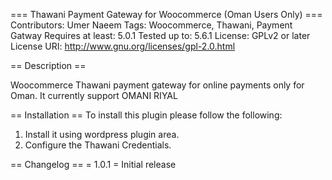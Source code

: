 === Thawani Payment Gateway for Woocommerce (Oman Users Only) ===
Contributors: Umer Naeem
Tags: Woocommerce, Thawani, Payment Gatway
Requires at least: 5.0.1
Tested up to: 5.6.1
License: GPLv2 or later
License URI: http://www.gnu.org/licenses/gpl-2.0.html


== Description ==

Woocommerce Thawani payment gateway for online payments only for Oman.
It currently support OMANI RIYAL

== Installation ==
To install this plugin please follow the following:

1. Install it using wordpress plugin area.
2. Configure the Thawani Credentials.

== Changelog ==
= 1.0.1 =
Initial release
